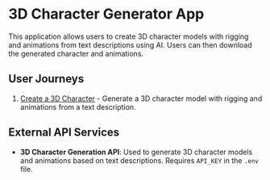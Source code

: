 # 3D Character Generator App

This application allows users to create 3D character models with rigging and animations from text descriptions using AI. Users can then download the generated character and animations.

## User Journeys

1. [Create a 3D Character](docs/journeys/create-3d-character.md) - Generate a 3D character model with rigging and animations from a text description.

## External API Services

- **3D Character Generation API**: Used to generate 3D character models and animations based on text descriptions. Requires `API_KEY` in the `.env` file.
